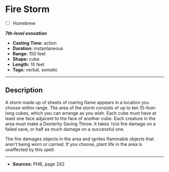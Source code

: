 # Fire Storm
- [ ] Homebrew

***7th-level evocation***
- **Casting Time:** action
- **Duration:** instantaneous
- **Range:** 150 feet
- **Shape:** cube
- **Length:** 10 feet
- **Tags:** verbal, somatic

---

## Description
A storm made up of sheets of roaring flame appears in a location you choose within range.
The area of the storm consists of up to ten 10-foot-long cubes, which you can arrange as you wish.
Each cube must have at least one face adjacent to the face of another cube.
Each creature in the area must make a Dexterity Saving Throw.
It takes `7d10` fire damage on a failed save, or half as much damage on a successful one.

The fire damages objects in the area and ignites flammable objects that aren't being worn or carried.
If you choose, plant life in the area is unaffected by this spell.

---

- **Sources:** PHB, page 242
